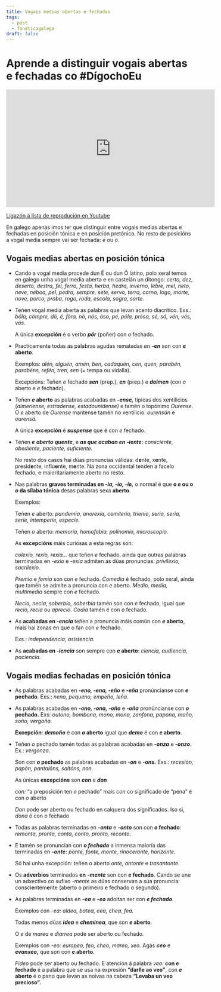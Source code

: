 ```yaml
---
title: Vogais medias abertas e fechadas
tags:
  - post
  - fonéticagalega
draft: false
---
```

# Aprende a distinguir vogais abertas e fechadas co #DígochoEu

<iframe width="560" height="315" src="https://www.youtube.com/embed/videoseries?list=PLPJdEqiyl2dDQCP7S74R5yHZvI017RTQ_" title="YouTube video player" frameborder="0" allow="accelerometer; autoplay; clipboard-write; encrypted-media; gyroscope; picture-in-picture" allowfullscreen></iframe>

[Ligazón á lista de reprodución en Youtube](https://www.youtube.com/playlist?list=PLPJdEqiyl2dDQCP7S74R5yHZvI017RTQ_)

En galego apenas imos ter que distinguir entre vogais medias abertas e fechadas en posición tónica e en posición pretónica. No resto de posicións a vogal media sempre vai ser fechada: *e* ou *o.*

## Vogais medias abertas en posición tónica

* Cando a vogal media procede dun Ĕ ou dun Ŏ latino, polo xeral temos en galego unha vogal media aberta e en castelán un ditongo: *certo, dez, deserto, destra, fel, ferro, festa, herba, hedra, inverno, lebre, mel, neto, neve, néboa, pel, pedra, sempre, sete, servo, terra, corno, logo, morte, nove, porco, proba, rogo, roda, escola, sogra, sorte.*
* Teñen vogal media aberta as palabras que levan acento diacrítico. Exs.: *bóla, cómpre, dó, é, fóra, nó, nós, óso, pé, póla, présa, sé, só, vén, vés, vós.*

  A única **excepción** é o verbo ***pór*** (poñer) con *o* fechado.
* Practicamente todas as palabras agudas rematadas en ***\-en*** son con ***e* aberto**. 

  Exemplos: *alén, alguén, amén, ben, cadaquén, cen, quen, parabén, parabéns, refén, tren, sen* (= tempa ou vidalla).

  Excepcións: Teñen *e* fechado ***sen*** (prep.), ***en*** (prep.) e ***dolmen*** (con *o* aberto e *e* fechado).
* Teñen ***e* aberto** as palabras acabadas en ***\-ense,*** típicas dos xentilicios (*almeriense, estradense, estadounidense)* e tamén o topónimo *Ourense.* O *e* aberto de *Ourense* mantense tamén no xentilicio: *ourensán* e *ourensá.*

  A única **excepción** é ***suspense*** que é con *e* fechado.
* Teñen ***e*** ***aberto*** ***quente***, e ***as que acaban en -iente***: *consciente, obediente, paciente, suficiente.*

  No resto dos casos hai dúas pronuncias válidas: d**e**nte, x**e**nte, presid**e**nte, influ**e**nte, m**e**nte. Na zona occidental tenden a facelo fechado, e maioritariamente aberto no resto.
* Nas palabras **graves terminadas en *\-ia, -io, -ie,*** o normal é que **o *e* ou o *o* da sílaba tónica** desas palabras sexa **aberto**.

  Exemplos:

  Teñen *e* aberto: *pandemia, anorexia, cemiterio, trienio, serio, seria, serie, intemperie, especie.*

  Teñen *o* aberto: *memoria, homofobia, polinomio, microscopio.*

  As **excepcións** máis curiosas a esta regras son:

  *colexio, rexio, rexia...* que teñen *e* fechado, aínda que outras palabras terminadas en *\-exio* e *\-exia* admiten as dúas pronuncias: *privilexio, sacrilexio.*

  *Premio* e *femia* son con *e* fechado. *Comedia* é fechado, polo xeral, aínda que tamén se admite a pronuncia con *e* aberto. *Medio, media, multimedia* sempre con *e* fechado.

  *Necio, necia, soberbio, soberbia* tamén son con *e* fechado, igual que *recio, recia* ou *aprecio. Codia* tamén é con *o* fechado.
* As **acabadas en *\-encia*** teñen a pronuncia máis común con ***e* aberto**, mais hai zonas en que o fan con *e* fechado.

  Exs.: *independencia, asistencia.*
* As **acabadas en *\-iencia*** son sempre con ***e* aberto**: *ciencia, audiencia, paciencia.*





## Vogais medias fechadas en posición tónica

* As palabras acabadas en **\-*eno, -ena, -eño*** e **\-*eña*** pronúncianse con ***e* pechado**. Exs.: *neno, pequeno, empeño, leña.*
* As palabras acabadas en **\-*ono, -ona, -oño*** e ***\-oña*** pronúncianse con ***o* pechado.** Exs: *outono, bombona, mono, mona, zanfona, papona, moño, soño, vergoña.*

  **Excepción**: ***demoño*** é con ***o* aberto** igual que ***demo*** é con ***e* aberto**.
* Teñen *o* pechado tamén todas as palabras acabadas en ***\-onza*** e ***\-onzo***. Ex.: *vergonza.*

  Son con ***o* pechado** as palabras acabadas en ***\-on*** e **\-*ons.*** Exs.: *recesión, papón, pantalóns, saltóns, non.*

  As únicas **excepcións** son ***con*** e ***don***

  *con:* “a preposición ten *o* pechado” mais *con* co significado de “pena” é con *o* aberto

  *Don* pode ser aberto ou fechado en calquera dos significados. Iso si, *dona* é con *o* fechado
* Todas as palabras terminadas en ***-onta*** e ***-onto*** son con ***o* fechado**: *remonta, pronta, conta, conto, pronto, reconto.*
* E tamén se pronuncian con ***o fechado*** a inmensa maioría das terminadas en ***-onte:*** *ponte, fonte, monte, rinoceronte, horizonte.*

  Só hai unha excepción: teñen o aberto *onte, antonte* e *trasantonte.*
* Os **adverbios** terminados **en** ***-mente*** son con ***e*** **fechado**. Cando se une un adxectivo co sufixo *\-mente* as dúas conservan a súa pronuncia: consci**e**ntem**e**nte (aberto o primeiro e fechado o segundo).
* As palabras terminadas en ***\-ea*** e ***\-eo*** adoitan ser con ***e fechado***. 

  Exemplos con *\-ea: aldea, batea, cea, chea, fea.* 

  Todas menos dúas ***idea*** e ***cheminea***, que son ***e* aberto**. 

  O *e* de *marea* e *diarrea* pode ser aberto ou fechado.

  Exemplos con *-eo: europeo, feo, cheo, mareo, xeo.* Agás ***ceo*** e ***evanxeo,*** que son con ***e* aberto**. 

  *Fideo* pode ser aberto ou fechado. E atención á palabra *veo:* **con *e* fechado** é a palabra que se usa na expresión **“darlle ao veo”**, con ***e* aberto** é o pano que levan as noivas na cabeza **“Levaba un veo precioso”.**